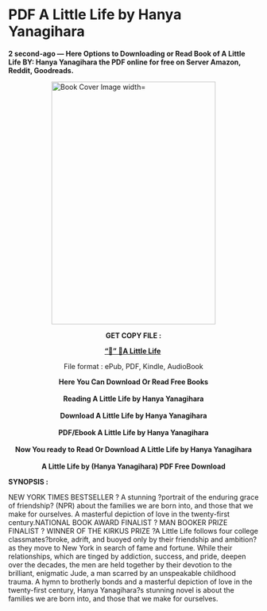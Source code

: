 # PDF A Little Life by Hanya Yanagihara
<p><strong>2 second-ago &mdash; Here Options to Downloading or Read Book of A Little Life BY: Hanya Yanagihara the PDF online for free on Server Amazon, Reddit, Goodreads.</strong></p><p><a href="https://educationsharingacademy.cloud/?book=0804172706"><img style="display: block; margin-left: auto; margin-right: auto;" src="https://i.gr-assets.com/images/S/compressed.photo.goodreads.com/books/1453060759l/25852828.jpg" alt="Book Cover Image width=" width="330" height="488" /></a></p><p style="text-align: center;"><strong>GET COPY FILE :</strong></p><p style="text-align: center;"><strong><a href="https://educationsharingacademy.cloud/?book=0804172706" target="_blank" rel="noopener">“📢” 🔗A Little Life</a>&nbsp;</strong></p><p style="text-align: center;">File format : ePub, PDF, Kindle, AudioBook</p><div style="text-align: center;"><strong>Here You Can Download Or Read Free Books</strong></div><div style="text-align: center;">&nbsp;</div><div style="text-align: center;"><strong>Reading A Little Life by Hanya Yanagihara</strong></div><div style="text-align: center;">&nbsp;</div><div style="text-align: center;"><strong>Download A Little Life by Hanya Yanagihara</strong></div><div style="text-align: center;">&nbsp;</div><div style="text-align: center;"><strong>PDF/Ebook A Little Life by Hanya Yanagihara</strong></div><div style="text-align: center;">&nbsp;</div><div style="text-align: center;"><strong>Now You ready to Read Or Download A Little Life by Hanya Yanagihara</strong></div><div style="text-align: center;">&nbsp;</div><div style="text-align: center;"><strong>A Little Life by (Hanya Yanagihara) PDF Free Download</strong></div><p><strong>SYNOPSIS :</strong></p><p>NEW YORK TIMES BESTSELLER ? A stunning ?portrait of the enduring grace of friendship? (NPR) about the families we are born into, and those that we make for ourselves. A masterful depiction of love in the twenty-first century.NATIONAL BOOK AWARD FINALIST ? MAN BOOKER PRIZE FINALIST ? WINNER OF THE KIRKUS PRIZE ?A Little Life follows four college classmates?broke, adrift, and buoyed only by their friendship and ambition?as they move to New York in search of fame and fortune. While their relationships, which are tinged by addiction, success, and pride, deepen over the decades, the men are held together by their devotion to the brilliant, enigmatic Jude, a man scarred by an unspeakable childhood trauma. A hymn to brotherly bonds and a masterful depiction of love in the twenty-first century, Hanya Yanagihara?s stunning novel is about the families we are born into, and those that we make for ourselves.</p>
